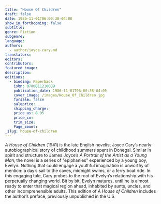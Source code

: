 ```yaml
---
title: "House Of Children"
draft: false
date: 1986-11-01T06:00:38-04:00
show_in_forthcoming: false
subtitle:
genre: Fiction
subgenre:
language:
authors:
  - author/joyce-cary.md
translators:
editors:
contributors:
featured_image:
description:
editions:
  - binding: Paperback
    isbn: 9780811210089
    publication_date: 1986-11-01T06:00:38-04:00
    cover_image: /images/House_Of_Children.jpg
    forsale: false
    saleprice:
    shipping_charge:
    price_us: 8.95
    price_cn:
    trim_size:
    Page_count:
_slug: house-of-children
---
```


_A House of Children_ (1941) is the late English novelist Joyce Cary’s nearly autobiographical story of childhood summers spent in Donegal. Similar in spirit and structure to James Joyce’s _A Portrait of the Artist as a Young Man_, the novel is a series of "epiphanies" experienced by a young boy, Evelyn. Nothing that could engage a youthful imagination is unworthy of mention: a day’s sail to the caves, midnight swims, or a ferry boat ride. In this engaging tale, Cary probes to the root of Evelyn’s relationship with his perpetually changing world. Bit by bit, Evelyn matures, until he is almost ready to enter that magical region ahead, inhabited by aunts, uncles, and other incomprehensible adults. This edition of _A House of Children_ includes the author’s preface, previously unpublished in the U.S.

